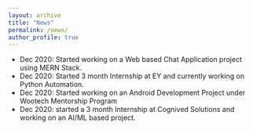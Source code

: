 ```yaml
---
layout: archive
title: "News"
permalink: /news/
author_profile: true
---
```


* Dec 2020: Started working on a Web based Chat Application project using MERN Stack.
* Dec 2020: Started 3 month Internship at EY and currently working on Python Automation.
* Dec 2020: Started working on an Android Development Project under Wootech Mentorship Program
* Dec 2020: started a 3 month Internship at Cognived Solutions and working on an AI/ML based project.

